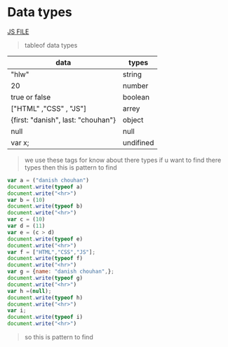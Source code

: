 # Data types 
[JS FILE](./7-data-types.md)
> tableof data types 

|data|types|
|----|-----|
|"hlw"| string|
|20 | number|
|true or false| boolean|
|["HTML" ,"CSS" , "JS"]|arrey|
{first: "danish", last: "chouhan"}|object|
|null|null|
|var x;|undifined|
> we use these tags for know about there types if u want to find there types then this is pattern to find
```javascript
var a = ("danish chouhan")
document.write(typeof a)
document.write("<hr>")
var b = (10)
document.write(typeof b)
document.write("<hr>")
var c = (10)
var d = (11)
var e = (c > d)
document.write(typeof e)
document.write("<hr>")
var f = ["HTML","CSS","JS"];
document.write(typeof f)
document.write("<hr>")
var g = {name: "danish chouhan",};
document.write(typeof g)
document.write("<hr>")
var h =(null);
document.write(typeof h)
document.write("<hr>")
var i;
document.write(typeof i)
document.write("<hr>")
```
> so this is pattern to find